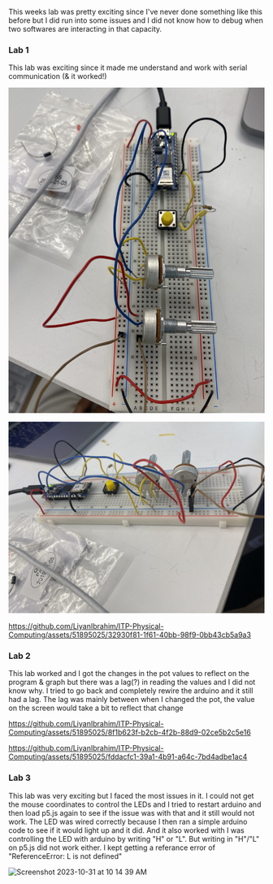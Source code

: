 <p> This weeks lab was pretty exciting since I've never done something like this before but I did run into some issues and I did not know how to debug when two softwares are interacting in that capacity.</p>

<h3> Lab 1</h3>
<p> This lab was exciting since it made me understand and work with serial communication (& it worked!)</p>

![](https://github.com/LiyanIbrahim/ITP-Physical-Computing/blob/main/P5%20x%20Arduino/Screenshot%202023-10-30%20at%208.59.03%20PM.png)

![](https://github.com/LiyanIbrahim/ITP-Physical-Computing/blob/main/P5%20x%20Arduino/Screenshot%202023-10-30%20at%208.59.11%20PM.png)



https://github.com/LiyanIbrahim/ITP-Physical-Computing/assets/51895025/32930f81-1f61-40bb-98f9-0bb43cb5a9a3



<h3> Lab 2 </h3>
<p> This lab worked and I got the changes in the pot values to reflect on the program & graph but there was a lag(?) in reading the values and I did not know why. I tried to go back and completely rewire the arduino and it still had a lag. The lag was mainly between when I changed the pot, the value on the screen would take a bit to reflect that change</p>

https://github.com/LiyanIbrahim/ITP-Physical-Computing/assets/51895025/8f1b623f-b2cb-4f2b-88d9-02ce5b2c5e16


https://github.com/LiyanIbrahim/ITP-Physical-Computing/assets/51895025/fddacfc1-39a1-4b91-a64c-7bd4adbe1ac4




<h3> Lab 3</h3>
<p> This lab was very exciting but I faced the most issues in it. I could not get the mouse coordinates to control the LEDs and I tried to restart arduino and then load p5.js again to see if the issue was with that and it still would not work. The LED was wired correctly because I then ran a simple arduino code to see if it would light up and it did. And it also worked with I was controlling the LED with arduino by writing "H" or "L". But writing in "H"/"L" on p5.js did not work either. I kept getting a referance error of "ReferenceError: L is not defined" 
</p>

<img width="508" alt="Screenshot 2023-10-31 at 10 14 39 AM" src="https://github.com/LiyanIbrahim/ITP-Physical-Computing/assets/51895025/e94a6060-3769-412c-822f-3076dd3a7b2a">


